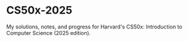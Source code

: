 # CS50x-2025
My solutions, notes, and progress for Harvard's CS50x: Introduction to Computer Science (2025 edition).
